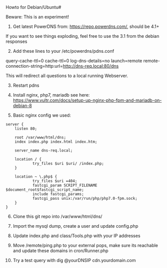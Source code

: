 Howto for Debian/Ubuntu#

Beware: This is an experiment!

1. Get latest PowerDNS from: https://repo.powerdns.com/, should be 4.1+

If you want to see things exploding, feel free to use the 3.1 from the debian responses

2. Add these lines to your /etc/powerdns/pdns.conf

query-cache-ttl=0
cache-ttl=0
log-dns-details=no
launch=remote
remote-connection-string=http:url=http://dns-req.local:80/dns

This will redirect all questions to a local running Webserver.

3. Restart pdns

4. Install nginx, php7, mariadb see here: https://www.vultr.com/docs/setup-up-nginx-php-fpm-and-mariadb-on-debian-8

5. Basic nginx config we used:
```
server {
    listen 80;

    root /var/www/html/dns;
    index index.php index.html index.htm;

    server_name dns-req.local;

    location / {
            try_files $uri $uri/ /index.php;
    }

    location ~ \.php$ {
            try_files $uri =404;
            fastcgi_param SCRIPT_FILENAME $document_root$fastcgi_script_name;
            include fastcgi_params;
            fastcgi_pass unix:/var/run/php/php7.0-fpm.sock;
    }
}
```
6. Clone this git repo into /var/www/html/dns/

7. Import the mysql dump, create a user and update config.php

8. Update index.php and class/Tools.php with your IP addresses

9. Move /remote/ping.php to your external pops, make sure its reachable and update these domains in cron/Runner.php

10. Try a test query with dig @yourDNSIP cdn.yourdomain.com
